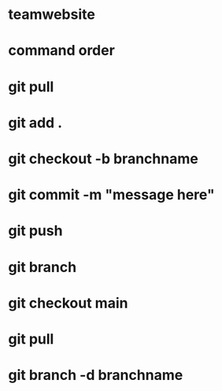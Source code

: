 # teamwebsite

# command order

# git pull
# git add .
# git checkout -b branchname
# git commit -m "message here"
# git push

# git branch
# git checkout main
# git pull
# git branch -d branchname